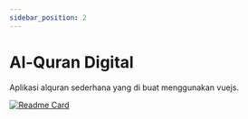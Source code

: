 ```yaml
---
sidebar_position: 2
---
```


# Al-Quran Digital
Aplikasi alquran sederhana yang di buat menggunakan vuejs.

[![Readme Card](https://github-readme-stats.vercel.app/api/pin/?username=fiqryq&theme=nord&repo=quran-digital)](https://github.com/fiqryq/quran-digital)